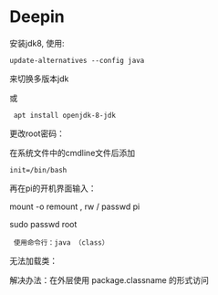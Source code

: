 # Deepin

安装jdk8, 使用:

`update-alternatives --config java`

来切换多版本jdk

或

` apt install openjdk-8-jdk`







更改root密码：

在系统文件中的cmdline文件后添加

`init=/bin/bash`

再在pi的开机界面输入：

mount -o remount , rw / passwd pi

sudo passwd root





` 使用命令行：java （class）`

无法加载类：

解决办法：在外层使用 package.classname 的形式访问
